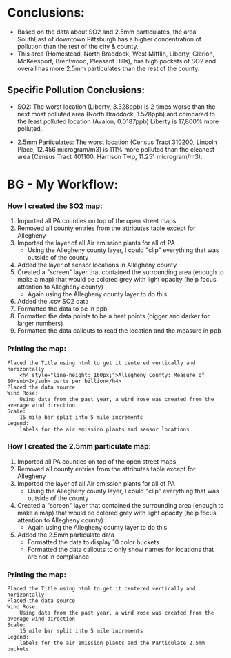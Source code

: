 # Conclusions:
* Based on the data about SO2 and 2.5mm particulates, the area SouthEast of downtown Pittsburgh has a higher concentration of pollution than the rest of the city & county.
* This area (Homestead, North Braddock, West Mifflin, Liberty, Clarion, McKeesport, Brentwood, Pleasant Hills), has high pockets of SO2 and overall has more 2.5mm particulates than the rest of the county.

## Specific Pollution Conclusions:
* SO2: The worst location (Liberty, 3.328ppb) is 2 times worse than the next most polluted area (North Braddock, 1.578ppb) and compared to the least polluted location (Avalon, 0.0187ppb) Liberty is 17,800% more polluted.
	
* 2.5mm Particulates: The worst location (Census Tract 310200, Lincoln Place, 12.456 microgram/m3) is 111% more polluted than the cleanest area (Census Tract 401100, Harrison Twp, 11.251 microgram/m3).



# BG - My Workflow:
### How I created the SO2 map:

1. Imported all PA counties on top of the open street maps
2. Removed all county entries from the attributes table except for Allegheny
3. Imported the layer of all Air emission plants for all of PA
	* Using the Allegheny county layer, I could "clip" everything that was outside of the county
5. Added the layer of sensor locations in Allegheny county
6. Created a "screen" layer that contained the surrounding area (enough to make a map) that would be colored grey with light opacity (help focus attention to Allegheny county)
	* Again using the Allegheny county layer to do this
7. Added the .csv SO2 data
8. Formatted the data to be in ppb
9. Formatted the data points to be a heat points (bigger and darker for larger numbers)
10. Formatted the data callouts to read the location and the measure in ppb

### Printing the map:
	Placed the Title using html to get it centered vertically and horizontally
		<h4 style="line-height: 160px;">Allegheny County: Measure of SO<sub>2</sub> parts per billion</h4>
	Placed the data source
	Wind Rose:
		Using data from the past year, a wind rose was created from the average wind direction
	Scale:
		15 mile bar split into 5 mile increments
	Legend:
		labels for the air emission plants and sensor locations
		
		
### How I created the 2.5mm particulate map:
1. Imported all PA counties on top of the open street maps
1. Removed all county entries from the attributes table except for Allegheny
1. Imported the layer of all Air emission plants for all of PA
	*	Using the Allegheny county layer, I could "clip" everything that was outside of the county
1. Created a "screen" layer that contained the surrounding area (enough to make a map) that would be colored grey with light opacity (help focus attention to Allegheny county)
	*	Again using the Allegheny county layer to do this
1. Added the 2.5mm particulate data
	*	Formatted the data to display 10 color buckets
	*	Formatted the data callouts to only show names for locations that are not in compliance 

### Printing the map:
	Placed the Title using html to get it centered vertically and horizontally
	Placed the data source
	Wind Rose:
		Using data from the past year, a wind rose was created from the average wind direction
	Scale:
		15 mile bar split into 5 mile increments
	Legend:
		labels for the air emission plants and the Particulate 2.5mm buckets
